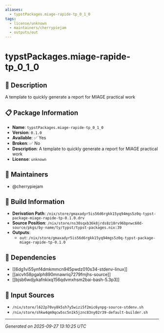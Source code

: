 ```yaml
---
aliases:
  - typstPackages.miage-rapide-tp_0_1_0
tags:
  - license/unknown
  - maintainers/cherrypiejam
  - outputs/out
---
```


# typstPackages.miage-rapide-tp_0_1_0

## 📝 Description

A template to quickly generate a report for MIAGE practical work

## 📋 Package Information

- **Name**: `typstPackages.miage-rapide-tp_0_1_0`
- **Version**: `0.1.0`
- **Available**: ✅ Yes
- **Broken**: ✅ No
- **Description**: A template to quickly generate a report for MIAGE practical work
- **License**: `unknown`
## 👥 Maintainers

- @cherrypiejam


## 🔧 Build Information

- **Derivation Path**: `/nix/store/gmaxadyr5is56d6rgkk15yq94mgs5z0q-typst-package-miage-rapide-tp-0.1.0.drv`
- **Source Position**: `/nix/store/ns30sqxb36k8jrds8z18rv96bpnwc60d-source/pkgs/by-name/ty/typst/typst-packages.nix:39`
- **Outputs**:
  - `out`:  `/nix/store/gmaxadyr5is56d6rgkk15yq94mgs5z0q-typst-package-miage-rapide-tp-0.1.0`

## 🔗 Dependencies

- [[6dg1vi55ynf4dmkmmcn945pwdz010s34-stdenv-linux]]
- [[aicvh58pgalph890mnawriq7279fmjhs-source]]
- [[bjsb6wdjykafnkixq156qdvmxhsm2bai-bash-5.3p3]]

## 📁 Input Sources

- `/nix/store/l622p70vy8k5sh7y5wizi5f2mic6ynpg-source-stdenv.sh`
- `/nix/store/shkw4qm9qcw5sc5n1k5jznc83ny02r39-default-builder.sh`

---
*Generated on 2025-09-27 13:10:25 UTC*
